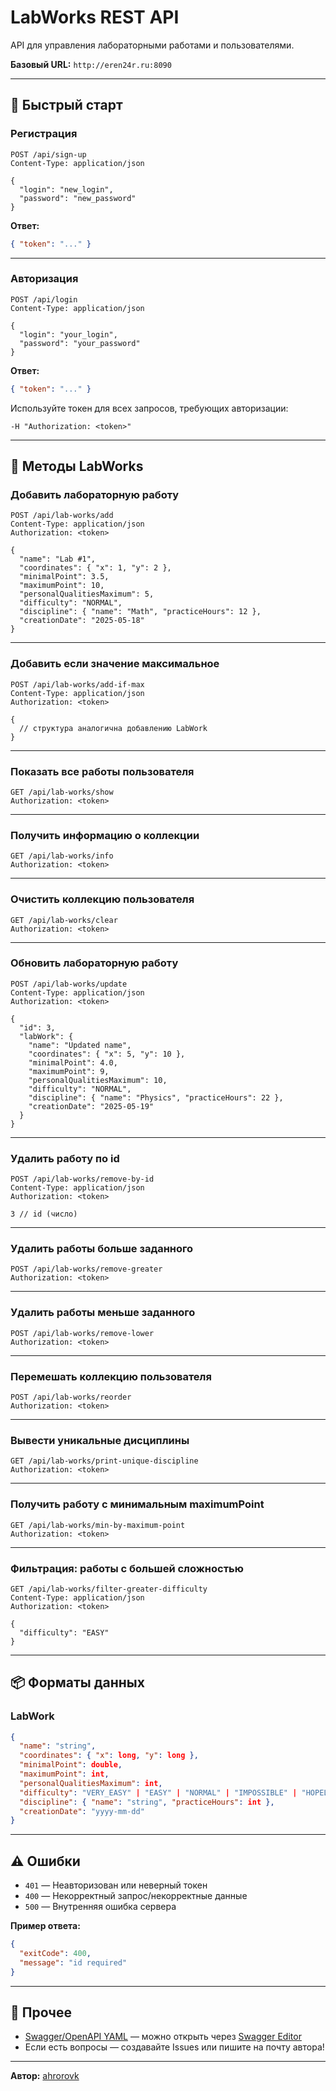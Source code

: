 ﻿# LabWorks REST API

API для управления лабораторными работами и пользователями.

**Базовый URL:**
`http://eren24r.ru:8090`

---

## 🏁 Быстрый старт

### Регистрация

```http
POST /api/sign-up
Content-Type: application/json

{
  "login": "new_login",
  "password": "new_password"
}
```

**Ответ:**

```json
{ "token": "..." }
```

---

### Авторизация

```http
POST /api/login
Content-Type: application/json

{
  "login": "your_login",
  "password": "your_password"
}
```

**Ответ:**

```json
{ "token": "..." }
```

Используйте токен для всех запросов, требующих авторизации:

```
-H "Authorization: <token>"
```

---

## 🧪 Методы LabWorks

### Добавить лабораторную работу

```http
POST /api/lab-works/add
Content-Type: application/json
Authorization: <token>

{
  "name": "Lab #1",
  "coordinates": { "x": 1, "y": 2 },
  "minimalPoint": 3.5,
  "maximumPoint": 10,
  "personalQualitiesMaximum": 5,
  "difficulty": "NORMAL",
  "discipline": { "name": "Math", "practiceHours": 12 },
  "creationDate": "2025-05-18"
}
```

---

### Добавить если значение максимальное

```http
POST /api/lab-works/add-if-max
Content-Type: application/json
Authorization: <token>

{
  // структура аналогична добавлению LabWork
}
```

---

### Показать все работы пользователя

```http
GET /api/lab-works/show
Authorization: <token>
```

---

### Получить информацию о коллекции

```http
GET /api/lab-works/info
Authorization: <token>
```

---

### Очистить коллекцию пользователя

```http
GET /api/lab-works/clear
Authorization: <token>
```

---

### Обновить лабораторную работу

```http
POST /api/lab-works/update
Content-Type: application/json
Authorization: <token>

{
  "id": 3,
  "labWork": {
    "name": "Updated name",
    "coordinates": { "x": 5, "y": 10 },
    "minimalPoint": 4.0,
    "maximumPoint": 9,
    "personalQualitiesMaximum": 10,
    "difficulty": "NORMAL",
    "discipline": { "name": "Physics", "practiceHours": 22 },
    "creationDate": "2025-05-19"
  }
}
```

---

### Удалить работу по id

```http
POST /api/lab-works/remove-by-id
Content-Type: application/json
Authorization: <token>

3 // id (число)
```

---

### Удалить работы больше заданного

```http
POST /api/lab-works/remove-greater
Authorization: <token>
```

---

### Удалить работы меньше заданного

```http
POST /api/lab-works/remove-lower
Authorization: <token>
```

---

### Перемешать коллекцию пользователя

```http
POST /api/lab-works/reorder
Authorization: <token>
```

---

### Вывести уникальные дисциплины

```http
GET /api/lab-works/print-unique-discipline
Authorization: <token>
```

---

### Получить работу с минимальным maximumPoint

```http
GET /api/lab-works/min-by-maximum-point
Authorization: <token>
```

---

### Фильтрация: работы с большей сложностью

```http
GET /api/lab-works/filter-greater-difficulty
Content-Type: application/json
Authorization: <token>

{
  "difficulty": "EASY"
}
```

---

## 📦 Форматы данных

### LabWork

```json
{
  "name": "string",
  "coordinates": { "x": long, "y": long },
  "minimalPoint": double,
  "maximumPoint": int,
  "personalQualitiesMaximum": int,
  "difficulty": "VERY_EASY" | "EASY" | "NORMAL" | "IMPOSSIBLE" | "HOPELESS",
  "discipline": { "name": "string", "practiceHours": int },
  "creationDate": "yyyy-mm-dd"
}
```

---

## ⚠️ Ошибки

* `401` — Неавторизован или неверный токен
* `400` — Некорректный запрос/некорректные данные
* `500` — Внутренняя ошибка сервера

**Пример ответа:**

```json
{
  "exitCode": 400,
  "message": "id required"
}
```

---

## 🔗 Прочее

* [Swagger/OpenAPI YAML](openapi.yaml) — можно открыть через [Swagger Editor](https://editor.swagger.io/)
* Если есть вопросы — создавайте Issues или пишите на почту автора!

---

**Автор:**
[ahrorovk](https://bento.me/ahrorovk)
